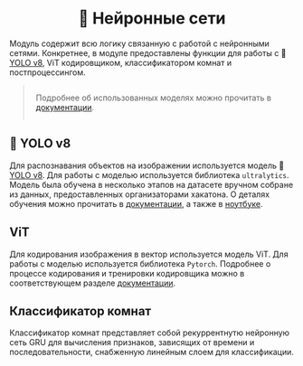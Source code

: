 <style>
{

}
</style>


<div align="center" class="centered">

# :brain: Нейронные сети 

</div>

Модуль содержит всю логику связанную с работой с нейронными сетями. Конкретнее, в модуле предоставлены функции для работы с :rocket: [YOLO v8](https://github.com/ultralytics/ultralytics), ViT кодировщиком, классификатором комнат и постпроцессингом.


> <div style="padding: 1em .5em">
> Подробнее об использованных моделях можно прочитать в <a href="https://docs.voyager108.ru/overview/reshenie">документации</a>.
> </div>


## :rocket: YOLO v8

Для распознавания объектов на изображении используется модель :rocket: [YOLO v8](https://github.com/ultralytics/ultralytics). Для работы с моделью используется библиотека `ultralytics`.  Модель была обучена в несколько этапов на датасете вручном собране из данных, предоставленных организаторами хакатона. О деталях обучения можно прочитать в [документации](https://docs.voyager108.ru/overview/reshenie), а также в [ноутбуке](https://docs.voyager108.ru/overview/reshenie#raspoznavanie-obektov).


## ViT 

Для кодирования изображения в вектор используется модель ViT. Для работы с моделью используется библиотека `Pytorch`. Подробнее о процессе кодирования и тренировки кодировщика можно в соответствующем разделе [документации](https://docs.voyager108.ru/overview/reshenie#kodirovanie-izobrazhenii).


## Классификатор комнат 

Классификатор комнат представляет собой рекуррентнутю нейронную сеть GRU для вычисления признаков, зависящих от времени и последовательности, снабженную линейным слоем для классификации.



